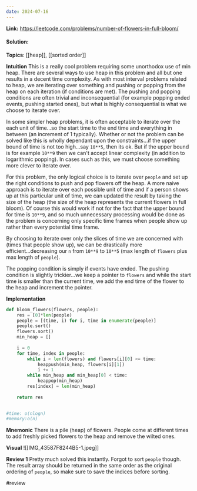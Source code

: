```yaml
---
date: 2024-07-16
---
```

**Link:** https://leetcode.com/problems/number-of-flowers-in-full-bloom/
#### Solution:

**Topics**: [[heap]], [[sorted order]]

**Intuition**
This is a really cool problem requiring some unorthodox use of min heap. There are several ways to use heap in this problem and all but one results in a decent time complexity. As with most interval problems related to heap, we are iterating over something and pushing or popping from the heap on each iteration (if conditions are met). The pushing and popping conditions are often trivial and inconsequential (for example popping ended events, pushing started ones), but what is highly consequential is what we choose to iterate over. 

In some simpler heap problems, it is often acceptable to iterate over the each unit of time...so the start time to the end time and everything in between (an increment of 1 typically). Whether or not the problem can be solved like this is wholly dependant upon the constraints...if the upper bound of time is not too high...say `10**5`, then its ok. But if the upper bound is for example `10**9` then we can't accept linear complexity (in addition to logarithmic popping). In cases such as this, we must choose something more clever to iterate over. 

For this problem, the only logical choice is to iterate over `people` and set up the right conditions to push and pop flowers off the heap. A more naive approach is to iterate over each possible unit of time and if a person shows up at this particular unit of time, we can updated the result by taking the size of the heap (the size of the heap represents the current flowers in full bloom). Of course this would work if not for the fact that the upper bound for time is `10**9`, and so much unnecessary processing would be done as the problem is concerning only specific time frames when people show up rather than every potential time frame. 

By choosing to iterate over only the slices of time we are concerned with (times that people show up), we can be drastically more efficient...decreasing our `n` from `10**9` to `10**5` (max length of `flowers` plus max length of `people`). 

The popping condition is simply if events have ended. The pushing condition is slightly trickier...we keep a pointer to `flowers` and while the start time is smaller than the current time, we add the end time of the flower to the heap and increment the pointer.

**Implementation**
```python
def bloom_flowers(flowers, people):
	res = [0]*len(people)
	people = [(time, i) for i, time in enumerate(people)]
	people.sort()
	flowers.sort()
	min_heap = []
	
	i = 0
	for time, index in people:
		while i < len(flowers) and flowers[i][0] <= time:
			heappush(min_heap, flowers[i][1])
			i += 1
		while min_heap and min_heap[0] < time:
			heappop(min_heap)
		res[index] = len(min_heap)
		
	return res
		

#time: o(nlogn)
#memory:o(n)
```

**Mnemonic**
There is a pile (heap) of flowers. People come at different times to add freshly picked flowers to the heap and remove the wilted ones. 

**Visual** 
![[IMG_43587F8244B5-1.jpeg]]

**Review 1**
Pretty much solved this instantly. Forgot to sort `people` though. The result array should be returned in the same order as the original ordering of `people`, so make sure to save the indices before sorting.

#review 


